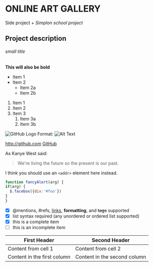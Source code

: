 # ONLINE ART GALLERY

Side project + _Simplon school project_

## Project description
###### small title



__This will also be bold__
  
* Item 1
* Item 2
  * Item 2a
  * Item 2b
  
1. Item 1
1. Item 2
1. Item 3
   1. Item 3a
   1. Item 3b
  
  ![GitHub Logo](/images/logo.png)
Format: ![Alt Text](url)
  
http://github.com
[GitHub](http://github.com)
  
As Kanye West said:
> We're living the future so the present is our past.
  
  I think you should use an
`<addr>` element here instead.
  
  ```javascript
function fancyAlert(arg) {
  if(arg) {
    $.facebox({div:'#foo'})
  }
}
```
  
  - [x] @mentions, #refs, [links](), **formatting**, and <del>tags</del> supported
- [x] list syntax required (any unordered or ordered list supported)
- [x] this is a complete item
- [ ] this is an incomplete item
  
First Header | Second Header
------------ | -------------
Content from cell 1 | Content from cell 2
Content in the first column | Content in the second column
  

  
